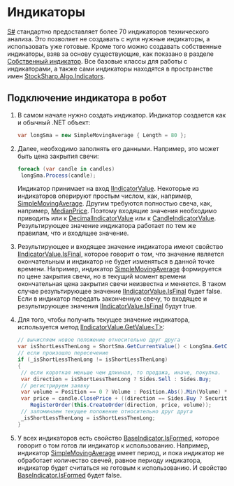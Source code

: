 # Индикаторы

[S\#](../api.md) стандартно предоставляет более 70 индикаторов технического анализа. Это позволяет не создавать с нуля нужные индикаторы, а использовать уже готовые. Кроме того можно создавать собственные индикаторы, взяв за основу существующие, как показано в разделе [Собственный индикатор](indicators/custom_indicator.md). Все базовые классы для работы с индикаторами, а также сами индикаторы находятся в пространстве имен [StockSharp.Algo.Indicators](xref:StockSharp.Algo.Indicators). 

## Подключение индикатора в робот

1. В самом начале нужно создать индикатор. Индикатор создается как и обычный .NET объект:

   ```cs
   var longSma = new SimpleMovingAverage { Length = 80 };
   ```
2. Далее, необходимо заполнять его данными. Например, это может быть цена закрытия свечи:

   ```cs
   foreach (var candle in candles)
   	longSma.Process(candle);
   ```

   Индикатор принимает на вход [IIndicatorValue](xref:StockSharp.Algo.Indicators.IIndicatorValue). Некоторые из индикаторов оперируют простым числом, как, например, [SimpleMovingAverage](xref:StockSharp.Algo.Indicators.SimpleMovingAverage). Другим требуются полностью свеча, как, например, [MedianPrice](xref:StockSharp.Algo.Indicators.MedianPrice). Поэтому входящие значения необходимо приводить или к [DecimalIndicatorValue](xref:StockSharp.Algo.Indicators.DecimalIndicatorValue) или к [CandleIndicatorValue](xref:StockSharp.Algo.Indicators.CandleIndicatorValue). Результирующее значение индикатора работает по тем же правилам, что и входящее значение. 
3. Результирующее и входящее значение индикатора имеют свойство [IIndicatorValue.IsFinal](xref:StockSharp.Algo.Indicators.IIndicatorValue.IsFinal), которое говорит о том, что значение является окончательным и индикатор не будет изменяться в данной точке времени. Например, индикатор [SimpleMovingAverage](xref:StockSharp.Algo.Indicators.SimpleMovingAverage) формируется по цене закрытия свечи, но в текущий момент времени окончательная цена закрытия свечи неизвестна и меняется. В таком случае результирующее значение [IIndicatorValue.IsFinal](xref:StockSharp.Algo.Indicators.IIndicatorValue.IsFinal) будет false. Eсли в индикатор передать законченную свечу, то входящее и результирующее значения [IIndicatorValue.IsFinal](xref:StockSharp.Algo.Indicators.IIndicatorValue.IsFinal) будут true.
4. Для того, чтобы получить текущее значение индикатора, используется метод [IIndicatorValue.GetValue\<T\>](xref:StockSharp.Algo.Indicators.IIndicatorValue.GetValue``1):

   ```cs
   // вычисляем новое положение относительно друг друга
   var isShortLessThenLong = ShortSma.GetCurrentValue() < LongSma.GetCurrentValue();
   // если произошло пересечение
   if (_isShortLessThenLong != isShortLessThenLong)
   {
   	// если короткая меньше чем длинная, то продажа, иначе, покупка.
   	var direction = isShortLessThenLong ? Sides.Sell : Sides.Buy;
   	// регистрируем заявку
   	var volume = Position == 0 ? Volume : Position.Abs().Min(Volume) * 2;
   	var price = candle.ClosePrice + ((direction == Sides.Buy ? Security.PriceStep : -Security.PriceStep) ?? 1);
       RegisterOrder(this.CreateOrder(direction, price, volume));
   	// запоминаем текущее положение относительно друг друга
   	_isShortLessThenLong = isShortLessThenLong;
   }
   ```
5. У всех индикаторов есть свойство [BaseIndicator.IsFormed](xref:StockSharp.Algo.Indicators.BaseIndicator.IsFormed), которое говорит о том готов ли индикатор к использованию. Например, индикатор [SimpleMovingAverage](xref:StockSharp.Algo.Indicators.SimpleMovingAverage) имеет период, и пока индикатор не обработает количество свечей, равное периоду индикатора, индикатор будет считаться не готовым к использованию. И свойство [BaseIndicator.IsFormed](xref:StockSharp.Algo.Indicators.BaseIndicator.IsFormed) будет false.
